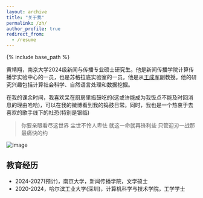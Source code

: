 ```yaml
---
layout: archive
title: "关于我"
permalink: /zh/
author_profile: true
redirect_from:
  - /resume
---
```


{% include base_path %}

黄靖翔，南京大学2024级新闻与传播专业硕士研究生。他是新闻传播学院计算传播学实验中心的一员，也是苏格拉底实验室的一员。他是从[王成军](https://chengjun.github.io/)副教授。他的研究兴趣包括计算社会科学、自然语言处理和数据挖掘。

在我的课余时间，我喜欢呆在厨房里捣鼓吃的(这或许能成为我饭点不能及时回消息的理由哈哈)，可以在我的微博看到我的捣鼓日常。同时，我也是一个热衷于去喜欢的歌手线下的社恐(特别是银临)
> 你要亲眼看尽这世界 尘世不怜人卑怯 就这一命就再锋利些 只管迎刃一战那最痛快的约

![image](https://user-images.githubusercontent.com/543384/243150540-6efa85e2-8413-44fe-915b-0b0045c3960f.png)
## 教育经历
- 2024-2027(预计)，南京大学，新闻传播学院，文学硕士
- 2020-2024，哈尔滨工业大学(深圳)，计算机科学与技术学院，工学学士


